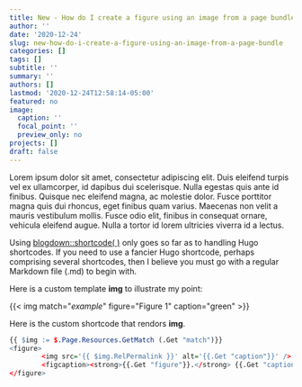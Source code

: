 ```yaml
---
title: New - How do I create a figure using an image from a page bundle?
author: ''
date: '2020-12-24'
slug: new-how-do-i-create-a-figure-using-an-image-from-a-page-bundle
categories: []
tags: []
subtitle: ''
summary: ''
authors: []
lastmod: '2020-12-24T12:58:14-05:00'
featured: no
image:
  caption: ''
  focal_point: ''
  preview_only: no
projects: []
draft: false
---
```


Lorem ipsum dolor sit amet, consectetur adipiscing elit. Duis eleifend turpis vel ex ullamcorper, id dapibus dui scelerisque. Nulla egestas quis ante id finibus. Quisque nec eleifend magna, ac molestie dolor. Fusce porttitor magna quis dui rhoncus, eget finibus quam varius. Maecenas non velit a mauris vestibulum mollis. Fusce odio elit, finibus in consequat ornare, vehicula eleifend augue. Nulla a tortor id lorem ultricies viverra id a lectus. 

Using [blogdown::shortcode( )](https://bookdown.org/yihui/blogdown/content.html#shortcode) only goes so far as to handling Hugo shortcodes. If you need to use a fancier Hugo shortcode, perhaps comprising several shortcodes, then I believe you must go with a regular Markdown file (.md) to begin with.

Here is a custom template <strong>img</strong> to illustrate my point:

{{< img match="*example*" figure="Figure 1" caption="green" >}}

Here is the custom shortcode that rendors <strong>img</strong>.

```r
{{ $img := $.Page.Resources.GetMatch (.Get "match")}}
<figure>
        <img src='{{ $img.RelPermalink }}' alt='{{.Get "caption"}}' />
        <figcaption><strong>{{.Get "figure"}}.</strong> {{.Get "caption"}}</figcaption>
</figure>
```
